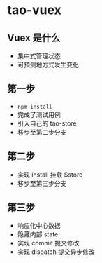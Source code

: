 # tao-vuex

## Vuex 是什么
- 集中式管理状态
- 可预测地方式发生变化

## 第一步
- `npm install`
- 完成了测试用例
- 引入自己的 tao-store
- 移步至第二步分支

## 第二步
- 实现 install 挂载 $store
- 移步至第三步分支

## 第三步
- 响应化中心数据
- 隐藏内部 state
- 实现 commit 提交修改
- 实现 dispatch 提交异步修改